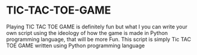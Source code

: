# TIC-TAC-TOE-GAME
Playing TIC TAC TOE GAME is definitely fun but what I you can write your own script using the ideology of how the game is made in Python programming language, that will be more Fun. This script is simply Tic TAC TOE GAME written using Python programming language
